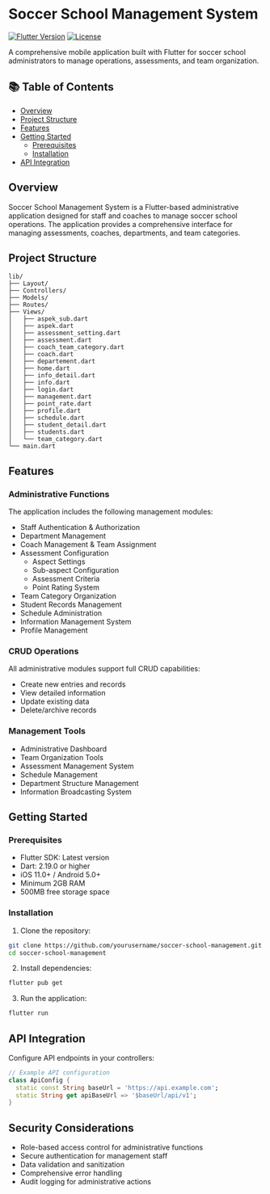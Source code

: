 # Soccer School Management System
[![Flutter Version](https://img.shields.io/badge/Flutter-Latest-blue)](https://flutter.dev)
[![License](https://img.shields.io/badge/License-MIT-green)](LICENSE)

A comprehensive mobile application built with Flutter for soccer school administrators to manage operations, assessments, and team organization.

## 📚 Table of Contents
- [Overview](#overview)
- [Project Structure](#project-structure)
- [Features](#features)
- [Getting Started](#getting-started)
  - [Prerequisites](#prerequisites)
  - [Installation](#installation)
- [API Integration](#api-integration)

## Overview
Soccer School Management System is a Flutter-based administrative application designed for staff and coaches to manage soccer school operations. The application provides a comprehensive interface for managing assessments, coaches, departments, and team categories.

## Project Structure
```
lib/
├── Layout/
├── Controllers/
├── Models/
├── Routes/
├── Views/
│   ├── aspek_sub.dart
│   ├── aspek.dart
│   ├── assessment_setting.dart
│   ├── assessment.dart
│   ├── coach_team_category.dart
│   ├── coach.dart
│   ├── departement.dart
│   ├── home.dart
│   ├── info_detail.dart
│   ├── info.dart
│   ├── login.dart
│   ├── management.dart
│   ├── point_rate.dart
│   ├── profile.dart
│   ├── schedule.dart
│   ├── student_detail.dart
│   ├── students.dart
│   └── team_category.dart
└── main.dart
```

## Features

### Administrative Functions
The application includes the following management modules:

- Staff Authentication & Authorization
- Department Management
- Coach Management & Team Assignment
- Assessment Configuration
  - Aspect Settings
  - Sub-aspect Configuration
  - Assessment Criteria
  - Point Rating System
- Team Category Organization
- Student Records Management
- Schedule Administration
- Information Management System
- Profile Management

### CRUD Operations
All administrative modules support full CRUD capabilities:
- Create new entries and records
- View detailed information
- Update existing data
- Delete/archive records

### Management Tools
- Administrative Dashboard
- Team Organization Tools
- Assessment Management System
- Schedule Management
- Department Structure Management
- Information Broadcasting System

## Getting Started

### Prerequisites
- Flutter SDK: Latest version
- Dart: 2.19.0 or higher
- iOS 11.0+ / Android 5.0+
- Minimum 2GB RAM
- 500MB free storage space

### Installation
1. Clone the repository:
```bash
git clone https://github.com/yourusername/soccer-school-management.git
cd soccer-school-management
```

2. Install dependencies:
```bash
flutter pub get
```

3. Run the application:
```bash
flutter run
```

## API Integration
Configure API endpoints in your controllers:

```dart
// Example API configuration
class ApiConfig {
  static const String baseUrl = 'https://api.example.com';
  static String get apiBaseUrl => '$baseUrl/api/v1';
}
```

## Security Considerations
- Role-based access control for administrative functions
- Secure authentication for management staff
- Data validation and sanitization
- Comprehensive error handling
- Audit logging for administrative actions
